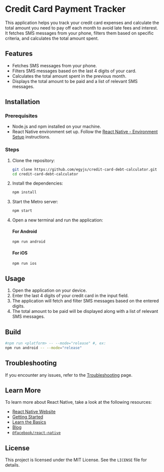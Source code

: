 # Credit Card Payment Tracker

This application helps you track your credit card expenses and calculate the total amount you need to pay off each month to avoid late fees and interest. It fetches SMS messages from your phone, filters them based on specific criteria, and calculates the total amount spent.

## Features

- Fetches SMS messages from your phone.
- Filters SMS messages based on the last 4 digits of your card.
- Calculates the total amount spent in the previous month.
- Displays the total amount to be paid and a list of relevant SMS messages.

## Installation

### Prerequisites

- Node.js and npm installed on your machine.
- React Native environment set up. Follow the [React Native - Environment Setup](https://reactnative.dev/docs/environment-setup) instructions.

### Steps

1. Clone the repository:

    ```bash
    git clone https://github.com/egyjs/credit-card-debt-calculator.git 
    cd credit-card-debt-calculator
    ```

2. Install the dependencies:

    ```bash
    npm install
    ```

3. Start the Metro server:

    ```bash
    npm start
    ```

4. Open a new terminal and run the application:

   #### For Android

    ```bash
    npm run android
    ```

   #### For iOS

    ```bash
    npm run ios
    ```

## Usage

1. Open the application on your device.
2. Enter the last 4 digits of your credit card in the input field.
3. The application will fetch and filter SMS messages based on the entered digits.
4. The total amount to be paid will be displayed along with a list of relevant SMS messages.

## Build

```bash
#npm run <platform> -- --mode="release" #, ex:
npm run android -- --mode="release"
```

## Troubleshooting

If you encounter any issues, refer to the [Troubleshooting](https://reactnative.dev/docs/troubleshooting) page.

## Learn More

To learn more about React Native, take a look at the following resources:

- [React Native Website](https://reactnative.dev)
- [Getting Started](https://reactnative.dev/docs/environment-setup)
- [Learn the Basics](https://reactnative.dev/docs/getting-started)
- [Blog](https://reactnative.dev/blog)
- [`@facebook/react-native`](https://github.com/facebook/react-native)

## License

This project is licensed under the MIT License. See the `LICENSE` file for details.

